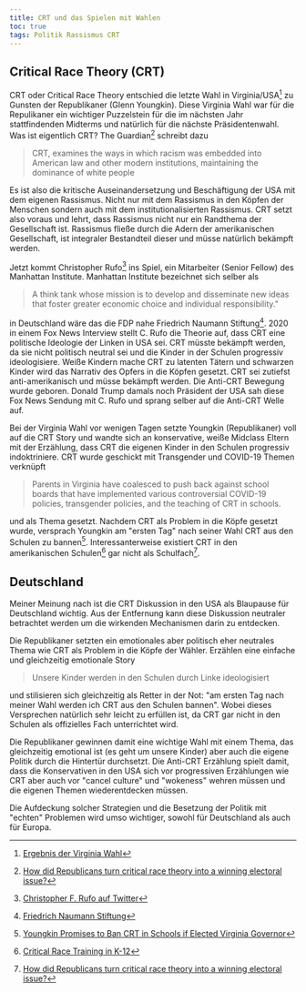 ```yaml
---
title: CRT und das Spielen mit Wahlen
toc: true
tags: Politik Rassismus CRT
---
```


## Critical Race Theory (CRT)

CRT oder Critical Race Theory entschied die letzte Wahl in Virginia/USA[^virginia] zu Gunsten der Republikaner (Glenn Youngkin). Diese Virginia Wahl war für die Repulikaner ein wichtiger Puzzelstein für die im nächsten Jahr stattfindenden Midterms und natürlich für die nächste Präsidentenwahl. Was ist eigentlich CRT? The Guardian[^guardian] schreibt dazu

>CRT, examines the ways in which racism was embedded into American law and other modern institutions, maintaining the dominance of white people

Es ist also die kritische Auseinandersetzung und Beschäftigung der USA mit dem eigenen Rassismus. Nicht nur mit dem Rassismus in den Köpfen der Menschen sondern auch mit dem institutionalisierten Rassismus. CRT setzt also voraus und lehrt, dass Rassismus nicht nur ein Randthema der Gesellschaft ist. Rassismus fließe durch die Adern der amerikanischen Gesellschaft, ist integraler Bestandteil dieser und müsse natürlich bekämpft werden.

Jetzt kommt Christopher Rufo[^realchrisrufo] ins Spiel, ein Mitarbeiter (Senior Fellow) des Manhattan Institute. Manhattan Institute bezeichnet sich selber als 

> A think tank whose mission is to develop and disseminate new ideas that foster greater economic choice and individual responsibility." 

in Deutschland wäre das die FDP nahe Friedrich Naumann Stiftung[^fnaumann]. 2020 in einem Fox News Interview stellt C. Rufo die Theorie auf, dass CRT eine politische Ideologie der Linken in USA sei. CRT müsste bekämpft werden, da sie nicht politisch neutral sei und die Kinder in der Schulen progressiv ideologisiere. Weiße Kindern mache CRT zu latenten Tätern und schwarzen Kinder wird das Narrativ des Opfers in die Köpfen gesetzt. CRT sei zutiefst anti-amerikanisch und müsse bekämpft werden. Die Anti-CRT Bewegung wurde geboren. Donald Trump damals noch Präsident der USA sah diese Fox News Sendung mit C. Rufo und sprang selber auf die Anti-CRT Welle auf.

Bei der Virginia Wahl vor wenigen Tagen setzte Youngkin (Republikaner) voll auf die CRT Story und wandte sich an konservative, weiße Midclass Eltern mit der Erzählung, dass CRT die eigenen Kinder in den Schulen progressiv indoktriniere. CRT wurde geschickt mit Transgender und COVID-19 Themen verknüpft

>Parents in Virginia have coalesced to push back against school boards that have implemented various controversial COVID-19 policies, transgender policies, and the teaching of CRT in schools. 

und als Thema gesetzt. Nachdem CRT als Problem in die Köpfe gesetzt wurde, versprach Youngkin am "ersten Tag" nach seiner Wahl CRT aus den Schulen zu bannen[^youngkin]. Interessanterweise existiert CRT in den amerikanischen Schulen[^crt] gar nicht als Schulfach[^guardian].

## Deutschland

Meiner Meinung nach ist die CRT Diskussion in den USA als Blaupause für Deutschland wichtig. Aus der Entfernung kann diese Diskussion neutraler betrachtet werden um die wirkenden Mechanismen darin zu entdecken.

Die Republikaner setzten ein emotionales aber politisch eher neutrales Thema wie CRT als Problem in die Köpfe der Wähler. Erzählen eine einfache und gleichzeitig emotionale Story 

>Unsere Kinder werden in den Schulen durch Linke ideologisiert

und stilisieren sich gleichzeitig als Retter in der Not: "am ersten Tag nach meiner Wahl werden ich CRT aus den Schulen bannen". Wobei dieses Versprechen natürlich sehr leicht zu erfüllen ist, da CRT gar nicht in den Schulen als offizielles Fach unterrichtet wird. 

Die Republikaner gewinnen damit eine wichtige Wahl mit einem Thema, das gleichzeitig emotional ist (es geht um unsere Kinder) aber auch die eigene Politik durch die Hintertür durchsetzt. Die Anti-CRT Erzählung spielt damit, dass die Konservativen in den USA sich vor progressiven Erzählungen wie CRT aber auch vor "cancel culture" und "wokeness" wehren müssen und die eigenen Themen wiederentdecken müssen.

Die Aufdeckung solcher Strategien und die Besetzung der Politik mit "echten" Problemen wird umso wichtiger, sowohl für Deutschland als auch für Europa.

[^guardian]: [How did Republicans turn critical race theory into a winning electoral issue?](https://www.theguardian.com/us-news/2021/nov/03/republicans-critical-race-theory-winning-electoral-issue)
[^realchrisrufo]: [Christopher F. Rufo auf Twitter](https://twitter.com/realchrisrufo)
[^fnaumann]: [Friedrich Naumann Stiftung](https://www.freiheit.org/de)
[^virginia]: [Ergebnis der Virginia Wahl](https://results.elections.virginia.gov/vaelections/2021%20November%20General/Site/Statewide.html)
[^youngkin]: [Youngkin Promises to Ban CRT in Schools if Elected Virginia Governor](https://news.yahoo.com/youngkin-promises-ban-crt-schools-145548135.html)
[^crt]: [Critical Race Training in K-12](https://criticalrace.org/k-12/)
